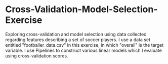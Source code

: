 # Cross-Validation-Model-Selection-Exercise
Exploring cross-validation and model selection using data collected regarding features describing a set of soccer players.
I use a data set entitled "footballer_data.csv" in this exercise, in which "overall" is the target variable. I use Pipelines to construct various linear models which I evaluate using cross-validation scores.
